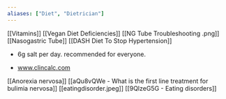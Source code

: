 ```yaml
---
aliases: ["Diet", "Dietrician"]
---
```


[[Vitamins]]
[[Vegan Diet Deficiencies]]
[[NG Tube Troubleshooting .png]]
[[Nasogastric Tube]]
[[DASH Diet To Stop Hypertension]]
- 6g salt per day. recommended for everyone.

- www.clincalc.com 


[[Anorexia nervosa]]
[[aQu8vQWe - What is the first line treatment for bulimia nervosa]]
[[eatingdisorder.jpeg]]
[[9QlzeG5G - Eating disorders]]
